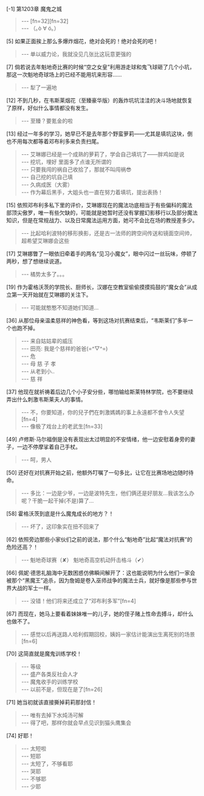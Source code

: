 
[-1] 第1203章 魔鬼之城
>--- [fn=32][fn=32]<br>
>--- （｡ò ∀ ó｡）<br>

[5] 如果正面挨上那么多爆炸烟花，绝对会死的！绝对会死的吧！
>--- 单以威力论，我就没见几张比这玩意更强的<br>

[7] 倘若说去年魁地奇比赛的时候“空之女皇”利用游走球和鬼飞球砸了几个小坑，那这一次魁地奇球场上的已经不能用坑来形容……
>--- 犁了一遍地<br>

[12] 不到几秒，在韦斯莱烟花（至臻豪华版）的轰炸坑坑洼洼的决斗场地就恢复了原样，好似什么事情都没有发生。
>--- 至臻？要氪金的啦<br>

[13] 经过一年多的学习，她早已不是去年那个野蛮萝莉——尤其是填坑这块，倒也不用每次都等着邓布利多来负责扫尾。
>--- 艾琳娜已经是一个成熟的萝莉了，学会自己填坑了——胖鸡如是说<br>
>--- 挖坑，埋好
里面多了点谁无所谓的<br>
>--- 只要我闯的祸自己收拾了，那就不叫闯祸😎<br>
>--- 自己挖的坑自己填<br>
>--- 久病成医（大雾）<br>
>--- 作为幕后黑手，大姐头也一直在努力着填坑，提出表扬！<br>

[15] 依照邓布利多私下里的评价，艾琳娜现在的魔法功底相当于有些偏科的魔法部顶尖傲罗，唯一有些欠缺的，可能就是她暂时还没有掌握幻影移行以及部分魔法知识，但是在常规战力、以及日常魔法运用方面，她可不会比在场的教授差多少。
>--- 比起哈利波特的移形换影，还是古一法师的跨空间传送和镜面空间帅，超希望艾琳娜会这些<br>

[17] 艾琳娜瞥了一眼依旧牵着手的两名“见习小魔女”，眼中闪过一丝玩味，停顿了两秒，想了想继续说道。
>--- 橘势太多了。。。<br>

[19] 作为霍格沃茨的学院长、厨师长，汉娜在空教室偷偷摸摸捣鼓的“魔女会”从成立第一天开始就在艾琳娜的关注下。
>--- 可能就憨憨不知道她们知道...<br>

[36] 从那位母亲温柔慈祥的神色看，等到这场对抗赛结束后，“韦斯莱们”多半一个也跑不掉。
>--- 来自姑姑辈的威压<br>
>--- 田亮: 我是个慈祥的爸爸(=^▽^=)<br>
>--- 危<br>
>--- 母 慈 子 孝<br>
>--- 从老到小..<br>
>--- 慈 祥<br>

[37] 他现在就祈祷着后边几个小子安分些，哪怕输给斯莱特林学院，也不要继续弄出什么刺激韦斯莱夫人的事情。
>--- 不，你要知道，你的兒子們在刺激媽媽的事上永遠都不會令人失望[fn=4]<br>
>--- 像极了戏台上的老武生[fn=33]<br>

[49] 卢修斯·马尔福倒是没有表现出太过明显的不安情绪，他一边安慰着身旁的妻子，一边不停摩挲着自己手杖。
>--- 呵，男人<br>

[50] 还好在对抗赛开始之前，他额外叮嘱了一句多比，让它在比赛场地边随时待命。
>--- 多比：一边是少爷，一边是波特先生，他们俩还是好朋友…我该怎么办呢？干脆一起干掉(不是)算了…<br>

[58] 霍格沃茨到底是什么魔鬼成长的地方？！
>--- 坏了，这印象实在扭不回来了<br>

[62] 依照旁边那些小家伙们之前的说法，那个什么“魁地奇”比起“魔法对抗赛”的危险还高？！
>--- 魁地奇球赛（✘）
魁地奇高空机动歼击格斗（✔）<br>

[66] 佩妮·德思礼脑海中无数困惑仿佛瞬间解开了：这也能说明为什么他们一家会被那个“黑魔王”追杀，因为詹姆是卷入巫师战争的魔法士兵，就好像是那些参与世界大战的军士一样。
>--- 没错！他们将来还成立了“邓布利多军”[fn=4]<br>

[67] 而现在，她马上要看着妹妹唯一的儿子，她的侄子赌上性命去搏斗，却什么也做不了。
>--- 感觉以后再送路人哈利假期回校，姨妈一家估计能演出生离死别的场景[fn=6]<br>

[70] 这简直就是魔鬼训练学校！
>--- 等级<br>
>--- 盛产各类反社会人才<br>
>--- 魔鬼收手的训练学校<br>
>--- 以前不是，但现在是了[fn=26]<br>

[71] 她当初就该直接撕掉莉莉那封信！
>--- 唯有去掉下水炖汤可解<br>
>--- 得了吧，那样你就会早点见识到猫头鹰集会<br>

[74] 好耶！
>--- 太短啦<br>
>--- 短耶<br>
>--- 太短了，不够看耶<br>
>--- 哭耶<br>
>--- 不够耶<br>
>--- 少耶<br>
